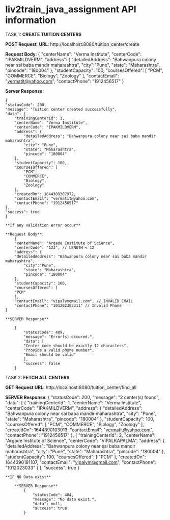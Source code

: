 # liv2train_java_assignment API information


TASK 1: **CREATE TUITION CENTERS**

  **POST Request**: 
  **URL**: http://localhost:8080/tuition_center/create
  
  **Request Body**:
  {
    "centerName": "Verma Institute",
	  "centerCode": "IPAKMILDVERM",
	  "address": {
      "detailedAddress": "Bahwanpura colony near sai baba mandir maharashtra",
	    "city":"Pune",
	    "state": "Maharashtra",
	    "pincode": "180004"
    },
	  "studentCapacity": 100,
	  "coursesOffered": [
        "PCM", "COMMERCE", "Biology", "Zoology"
      ],
	  "contactEmail": "vermatit@yahoo.com",
	  "contactPhone": "1912456517"
  }
  
  **Server Response**:
  
    {
    "statusCode": 200,
    "message": "Tuition center created successfully",
    "data": {
        "trainingCenterId": 1,
        "centerName": "Verma Institute",
        "centerCode": "IPAKMILDVERM",
        "address": {
            "detailedAddress": "Bahwanpura colony near sai baba mandir maharashtra",
            "city": "Pune",
            "state": "Maharashtra",
            "pincode": "180004"
        },
        "studentCapacity": 100,
        "coursesOffered": [
            "PCM",
            "COMMERCE",
            "Biology",
            "Zoology"
        ],
        "createdOn": 1644389307972,
        "contactEmail": "vermatit@yahoo.com",
        "contactPhone": "1912456517"
    },
    "success": true
    }
    
    **If any validation error occur**
    
    **Request Body**:
    	{
	    "centerName": "Argade Institute of Science",
		"centerCode": "123", // LENGTH < 12
		"address": {
		"detailedAddress": "Bahwanpura colony near sai baba mandir maharashtra",
		    "city":"Pune",
		    "state": "Maharashtra",
		    "pincode": "180004"
	    },
		"studentCapacity": 100,
		"coursesOffered": [
		"PCM"
	    ],
		"contactEmail": "vipalymgmail.com", // INVALID EMAIL
		"contactPhone": "101202303311" // Invalid Phone
	}
	
	**SERVER Response**
	
		{
		    "statusCode": 409,
		    "message": "Error(s) occured.",
		    "data": [
			"Center code should be exactly 12 characters",
			"Provide a valid phone number",
			"Email should be valid"
		    ],
		    "success": false
		}
    
    
 TASK 2: **FETCH ALL CENTERS**
 
 **GET Request**
 **URL**: http://localhost:8080/tuition_center/find_all
 
 **SERVER Response**:
	 {
	    "statusCode": 200,
	    "message": "2 center(s) found",
	    "data": [
		{
		    "trainingCenterId": 1,
		    "centerName": "Verma Institute",
		    "centerCode": "IPAKMILDVERM",
		    "address": {
			"detailedAddress": "Bahwanpura colony near sai baba mandir maharashtra",
			"city": "Pune",
			"state": "Maharashtra",
			"pincode": "180004"
		    },
		    "studentCapacity": 100,
		    "coursesOffered": [
			"PCM",
			"COMMERCE",
			"Biology",
			"Zoology"
		    ],
		    "createdOn": 1644390103013,
		    "contactEmail": "vermatit@yahoo.com",
		    "contactPhone": "1912456517"
		},
		{
		    "trainingCenterId": 2,
		    "centerName": "Argade Institute of Science",
		    "centerCode": "VIPALKAPALMA",
		    "address": {
			"detailedAddress": "Bahwanpura colony near sai baba mandir maharashtra",
			"city": "Pune",
			"state": "Maharashtra",
			"pincode": "180004"
		    },
		    "studentCapacity": 100,
		    "coursesOffered": [
			"PCM"
		    ],
		    "createdOn": 1644390181107,
		    "contactEmail": "vipalym@gmail.com",
		    "contactPhone": "1012023033"
		}
	    ],
	    "success": true
	}

	**IF NO Data exist**
	
		**SERVER Response**
			{
			    "statusCode": 404,
			    "message": "No data exist.",
			    "data": null,
			    "success": true
			}
